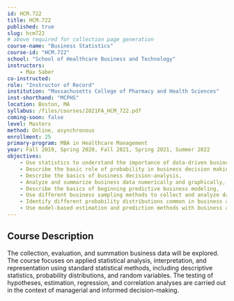 ```yaml
---
id: HCM.722
title: HCM.722
published: true
slug: hcm722
# above required for collection page generation
course-name: "Business Statistics"
course-id: "HCM.722"
school: "School of Healthcare Business and Technology"
instructors: 
    - Max Saber
co-instructed: 
role: "Instructor of Record"
institution: "Massachusetts College of Pharmacy and Health Sciences"
inst-shorthand: "MCPHS"
location: Boston, MA
syllabus: /files/courses/2021FA_HCM_722.pdf
coming-soon: false
level: Masters
method: Online, asynchronous
enrollment: 25
primary-program: MBA in Healthcare Management
year: Fall 2019, Spring 2020, Fall 2021, Spring 2021, Summer 2022
objectives: 
    - Use statistics to understand the importance of data-driven business decisions,
    - Describe the basic role of probability in business decision making,
    - Describe the basics of business decision-analysis,
    - Analyze and summarize business data numerically and graphically,
    - Describe the basics of beginning predictive business modeling,
    - Use different business sampling methods to collect and analyze data,
    - Identify different probability distributions common in business and the relationships between sampling, probability, and uncertainty in business decision making, and
    - Use model-based estimation and prediction methods with business applications.
---
```


## Course Description

The collection, evaluation, and summation business data will be explored. The course focuses on applied statistical analysis, interpretation, and representation using standard statistical methods, including descriptive statistics, probability distributions, and random variables. The testing of hypotheses, estimation, regression, and correlation analyses are carried out in the context of managerial and informed decision-making.
